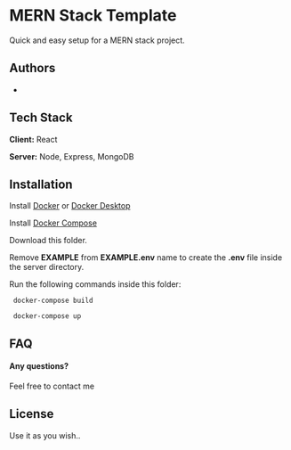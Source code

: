 # MERN Stack Template
Quick and easy setup for a MERN stack project.


## Authors

- []()

## Tech Stack

**Client:** React

**Server:** Node, Express, MongoDB


## Installation

Install [Docker](https://docs.docker.com/engine/install/) or [Docker Desktop](https://docs.docker.com/desktop/)

Install [Docker Compose](https://docs.docker.com/compose/install/)

Download this folder.

Remove __EXAMPLE__ from __EXAMPLE.env__ name to create the __.env__ file inside the server directory.

Run the following commands inside this folder:
```
 docker-compose build
```
```
 docker-compose up
```
    
## FAQ

#### __Any questions?__

Feel free to contact me


## License

Use it as you wish..


